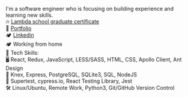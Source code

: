 I'm a software engineer who is focusing on building experience and learning new skills.<br />
🔥 [Lambda school graduate certificate](https://www.youracclaim.com/badges/e2b21953-02b3-46a8-8eb5-e6ba0a6540db)<br />
🦾 [Portfolio](https://vlad-horbachenko.netlify.app//)<br />
🏕️ [Linkedin](https://www.linkedin.com/in/vladyslav-horbachenko/)<br />
🏕️ Working from home <br />
🦾 Tech Skills:<br />
🖥️ React, Redux, JavaScript, LESS/SASS, HTML, CSS, Apollo Client, Ant Design<br />
💽 Knex, Express, PostgreSQL, SQLite3, SQL, NodeJS<br />
🧪 Supertest, cypress.io, React Testing Library, Jest<br />
🛠️ Linux/Ubuntu, Remote Work, Python3, Git/GitHub Version Control<br />
